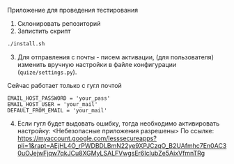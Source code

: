 Приложение для проведения тестирования

1. Склонировать репозиторий
2. Запистить скрипт
```bash
./install.sh
```

3. Для отправления с почты - писем активации, (для пользователя) изменить  вручную настройки в файле конфигурации (`quize/settings.py`).

Сейчас работает только с гугл почтой
```
EMAIL_HOST_PASSWORD = 'your_pass'
EMAIL_HOST_USER = 'your_mail'
DEFAULT_FROM_EMAIL = 'your_mail'
```

4. Если гугл будет выдовать ошибку, тогда необходимо активировать настройку: <Небезопасные приложения разрешены>
По ссылке:
https://myaccount.google.com/lesssecureapps?pli=1&rapt=AEjHL4O_rPWDBDLBmN22ye9XPJCzqO_B2UAfmhc7En0AC30uOJejwFjqw7qkJCu8XGMyLSALFVwgsEr6IclubZe5AixVfmnTRg

